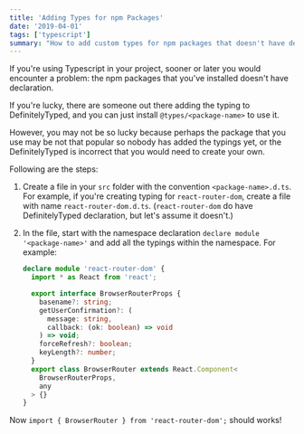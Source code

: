 ```yaml
---
title: 'Adding Types for npm Packages'
date: '2019-04-01'
tags: ['typescript']
summary: "How to add custom types for npm packages that doesn't have declaration nor DefinitelyTyped support."
---
```


If you're using Typescript in your project, sooner or later you would encounter a problem: the npm packages that you've installed doesn't have declaration.

If you're lucky, there are someone out there adding the typing to DefinitelyTyped, and you can just install `@types/<package-name>` to use it.

However, you may not be so lucky because perhaps the package that you use may be not that popular so nobody has added the typings yet, or the DefinitelyTyped is incorrect that you would need to create your own.

Following are the steps:

1.  Create a file in your `src` folder with the convention `<package-name>.d.ts`.
    For example, if you're creating typing for `react-router-dom`, create a file with name `react-router-dom.d.ts`. (`react-router-dom` do have DefinitelyTyped declaration, but let's assume it doesn't.)
1.  In the file, start with the namespace declaration `declare module '<package-name>'` and add all the typings within the namespace. For example:

    ```typescript
    declare module 'react-router-dom' {
      import * as React from 'react';

      export interface BrowserRouterProps {
        basename?: string;
        getUserConfirmation?: (
          message: string,
          callback: (ok: boolean) => void
        ) => void;
        forceRefresh?: boolean;
        keyLength?: number;
      }
      export class BrowserRouter extends React.Component<
        BrowserRouterProps,
        any
      > {}
    }
    ```

Now `import { BrowserRouter } from 'react-router-dom';` should works!
